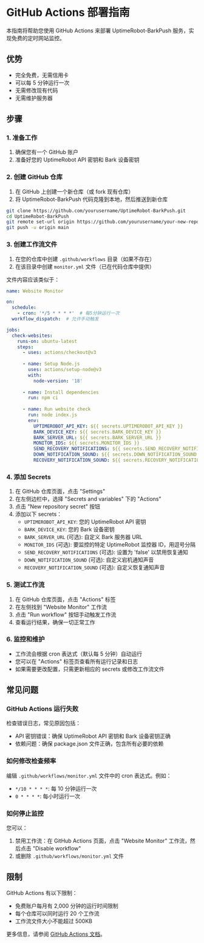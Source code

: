 # GitHub Actions 部署指南

本指南将帮助您使用 GitHub Actions 来部署 UptimeRobot-BarkPush 服务，实现免费的定时网站监控。

## 优势

- 完全免费，无需信用卡
- 可以每 5 分钟运行一次
- 无需修改现有代码
- 无需维护服务器

## 步骤

### 1. 准备工作

1. 确保您有一个 GitHub 账户
2. 准备好您的 UptimeRobot API 密钥和 Bark 设备密钥

### 2. 创建 GitHub 仓库

1. 在 GitHub 上创建一个新仓库（或 fork 现有仓库）
2. 将 UptimeRobot-BarkPush 代码克隆到本地，然后推送到新仓库

```bash
git clone https://github.com/yourusername/UptimeRobot-BarkPush.git
cd UptimeRobot-BarkPush
git remote set-url origin https://github.com/yourusername/your-new-repo.git
git push -u origin main
```

### 3. 创建工作流文件

1. 在您的仓库中创建 `.github/workflows` 目录（如果不存在）
2. 在该目录中创建 `monitor.yml` 文件（已在代码仓库中提供）

文件内容应该类似于：

```yaml
name: Website Monitor

on:
  schedule:
    - cron: '*/5 * * * *'  # 每5分钟运行一次
  workflow_dispatch:  # 允许手动触发

jobs:
  check-websites:
    runs-on: ubuntu-latest
    steps:
      - uses: actions/checkout@v3
      
      - name: Setup Node.js
        uses: actions/setup-node@v3
        with:
          node-version: '18'
          
      - name: Install dependencies
        run: npm ci
        
      - name: Run website check
        run: node index.js
        env:
          UPTIMEROBOT_API_KEY: ${{ secrets.UPTIMEROBOT_API_KEY }}
          BARK_DEVICE_KEY: ${{ secrets.BARK_DEVICE_KEY }}
          BARK_SERVER_URL: ${{ secrets.BARK_SERVER_URL }}
          MONITOR_IDS: ${{ secrets.MONITOR_IDS }}
          SEND_RECOVERY_NOTIFICATIONS: ${{ secrets.SEND_RECOVERY_NOTIFICATIONS }}
          DOWN_NOTIFICATION_SOUND: ${{ secrets.DOWN_NOTIFICATION_SOUND }}
          RECOVERY_NOTIFICATION_SOUND: ${{ secrets.RECOVERY_NOTIFICATION_SOUND }}
```

### 4. 添加 Secrets

1. 在 GitHub 仓库页面，点击 "Settings"
2. 在左侧边栏中，选择 "Secrets and variables" 下的 "Actions"
3. 点击 "New repository secret" 按钮
4. 添加以下 secrets：
   - `UPTIMEROBOT_API_KEY`: 您的 UptimeRobot API 密钥
   - `BARK_DEVICE_KEY`: 您的 Bark 设备密钥
   - `BARK_SERVER_URL` (可选): 自定义 Bark 服务器 URL
   - `MONITOR_IDS` (可选): 要监控的特定 UptimeRobot 监控器 ID，用逗号分隔
   - `SEND_RECOVERY_NOTIFICATIONS` (可选): 设置为 'false' 以禁用恢复通知
   - `DOWN_NOTIFICATION_SOUND` (可选): 自定义宕机通知声音
   - `RECOVERY_NOTIFICATION_SOUND` (可选): 自定义恢复通知声音

### 5. 测试工作流

1. 在 GitHub 仓库页面，点击 "Actions" 标签
2. 在左侧找到 "Website Monitor" 工作流
3. 点击 "Run workflow" 按钮手动触发工作流
4. 查看运行结果，确保一切正常工作

### 6. 监控和维护

- 工作流会根据 cron 表达式（默认每 5 分钟）自动运行
- 您可以在 "Actions" 标签页查看所有运行记录和日志
- 如果需要更改配置，只需更新相应的 secrets 或修改工作流文件

## 常见问题

### GitHub Actions 运行失败

检查错误日志，常见原因包括：
- API 密钥错误：确保 UptimeRobot API 密钥和 Bark 设备密钥正确
- 依赖问题：确保 package.json 文件正确，包含所有必要的依赖

### 如何修改检查频率

编辑 `.github/workflows/monitor.yml` 文件中的 cron 表达式。例如：
- `*/10 * * * *`: 每 10 分钟运行一次
- `0 * * * *`: 每小时运行一次

### 如何停止监控

您可以：
1. 禁用工作流：在 GitHub Actions 页面，点击 "Website Monitor" 工作流，然后点击 "Disable workflow"
2. 或删除 `.github/workflows/monitor.yml` 文件

## 限制

GitHub Actions 有以下限制：
- 免费账户每月有 2,000 分钟的运行时间限制
- 每个仓库可以同时运行 20 个工作流
- 工作流文件大小不能超过 500KB

更多信息，请参阅 [GitHub Actions 文档](https://docs.github.com/en/actions)。 